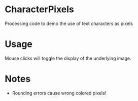 # CharacterPixels
Processing code to demo the use of text characters as pixels
# Usage
Mouse clicks will toggle the display of the underlying image.
# Notes
 - Rounding errors cause wrong colored pixels!
